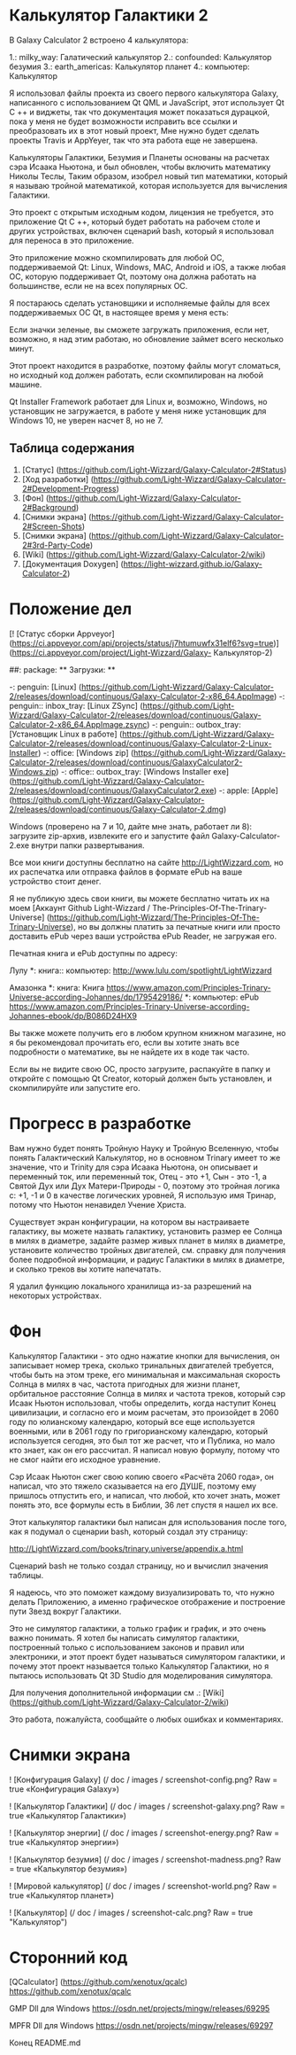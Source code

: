 # Калькулятор Галактики 2

В Galaxy Calculator 2 встроено 4 калькулятора:

1.: milky_way: Галатический калькулятор
2.: confounded: Калькулятор безумия
3.: earth_americas: Калькулятор планет
4.: компьютер: Калькулятор

Я использовал файлы проекта из своего первого калькулятора Galaxy, написанного с использованием Qt QML и JavaScript,
этот использует Qt C ++ и виджеты,
так что документация может показаться дурацкой, пока у меня не будет возможности исправить все ссылки и преобразовать их в этот новый проект,
Мне нужно будет сделать проекты Travis и AppYeyer, так что эта работа еще не завершена.

Калькуляторы Галактики, Безумия и Планеты основаны на расчетах сэра Исаака Ньютона,
и был обновлен, чтобы включить математику Николы Теслы,
Таким образом, изобрел новый тип математики, который я называю тройной математикой, которая используется для вычисления Галактики.

Это проект с открытым исходным кодом, лицензия не требуется, это приложение Qt C ++,
который будет работать на рабочем столе и других устройствах, включен сценарий bash, который я использовал для переноса в это приложение.

Это приложение можно скомпилировать для любой ОС, поддерживаемой Qt: Linux, Windows, MAC, Android и iOS,
а также любая ОС, которую поддерживает Qt, поэтому она должна работать на большинстве, если не на всех популярных ОС.

Я постараюсь сделать установщики и исполняемые файлы для всех поддерживаемых ОС Qt, в настоящее время у меня есть:

Если значки зеленые, вы сможете загружать приложения, если нет,
возможно, я над этим работаю, но обновление займет всего несколько минут.

Этот проект находится в разработке, поэтому файлы могут сломаться, но исходный код должен работать, если скомпилирован на любой машине.

Qt Installer Framework работает для Linux и, возможно, Windows, но установщик не загружается,
в работе у меня ниже установщик для Windows 10, не уверен насчет 8, но не 7.

## Таблица содержания

1. [Статус] (https://github.com/Light-Wizzard/Galaxy-Calculator-2#Status)
2. [Ход разработки] (https://github.com/Light-Wizzard/Galaxy-Calculator-2#Development-Progress)
3. [Фон] (https://github.com/Light-Wizzard/Galaxy-Calculator-2#Background)
4. [Снимки экрана] (https://github.com/Light-Wizzard/Galaxy-Calculator-2#Screen-Shots)
5. [Снимки экрана] (https://github.com/Light-Wizzard/Galaxy-Calculator-2#3rd-Party-Code)
6. [Wiki] (https://github.com/Light-Wizzard/Galaxy-Calculator-2/wiki)
7. [Документация Doxygen] (https://light-wizzard.github.io/Galaxy-Calculator-2)

# Положение дел

[! [Статус сборки Appveyor] (https://ci.appveyor.com/api/projects/status/j7htumuwfx31elf6?svg=true)] (https://ci.appveyor.com/project/Light-Wizzard/Galaxy- Калькулятор-2)

##: package: ** Загрузки: **

 -: penguin: [Linux] (https://github.com/Light-Wizzard/Galaxy-Calculator-2/releases/download/continuous/Galaxy-Calculator-2-x86_64.AppImage)
 -: penguin:: inbox_tray: [Linux ZSync] (https://github.com/Light-Wizzard/Galaxy-Calculator-2/releases/download/continuous/Galaxy-Calculator-2-x86_64.AppImage.zsync)
 -: penguin:: outbox_tray: [Установщик Linux в работе] (https://github.com/Light-Wizzard/Galaxy-Calculator-2/releases/download/continuous/Galaxy-Calculator-2-Linux-Installer)
 -: office: [Windows zip] (https://github.com/Light-Wizzard/Galaxy-Calculator-2/releases/download/continuous/GalaxyCalculator2-Windows.zip)
 -: office:: outbox_tray: [Windows Installer exe] (https://github.com/Light-Wizzard/Galaxy-Calculator-2/releases/download/continuous/GalaxyCalculator2.exe)
 -: apple: [Apple] (https://github.com/Light-Wizzard/Galaxy-Calculator-2/releases/download/continuous/Galaxy-Calculator-2.dmg)

Windows (проверено на 7 и 10, дайте мне знать, работает ли 8): загрузите zip-архив, извлеките его и запустите файл Galaxy-Calculator-2.exe внутри папки развертывания.

Все мои книги доступны бесплатно на сайте http://LightWizzard.com, но их распечатка или отправка файлов в формате ePub на ваше устройство стоит денег.

Я не публикую здесь свои книги, вы можете бесплатно читать их на моем
[Аккаунт Github Light-Wizzard / The-Principles-Of-The-Trinary-Universe] (https://github.com/Light-Wizzard/The-Principles-Of-The-Trinary-Universe),
но вы должны платить за печатные книги или просто доставить ePub через ваши устройства ePub Reader, не загружая его.

Печатная книга и ePub доступны по адресу:

Лулу
*: книга:: компьютер: http://www.lulu.com/spotlight/LightWizzard

Амазонка
*: книга: Книга https://www.amazon.com/Principles-Trinary-Universe-according-Johannes/dp/1795429186/
*: компьютер: ePub https://www.amazon.com/Principles-Trinary-Universe-according-Johannes-ebook/dp/B086D24HX9

Вы также можете получить его в любом крупном книжном магазине, но я бы рекомендовал прочитать его, если вы хотите знать все подробности о математике, вы не найдете их в коде так часто.

Если вы не видите свою ОС, просто загрузите, распакуйте в папку и откройте с помощью Qt Creator, который должен быть установлен, и скомпилируйте или запустите его.

# Прогресс в разработке

Вам нужно будет понять Тройную Науку и Тройную Вселенную, чтобы понять Галактический Калькулятор,
но в основном Trinary имеет то же значение, что и Trinity для сэра Исаака Ньютона, он описывает и переменный ток, или переменный ток,
Отец - это +1, Сын - это -1, а Святой Дух или Дух Матери-Природы - 0, поэтому это тройная логика с: +1, -1 и 0 в качестве логических уровней,
Я использую имя Тринар, потому что Ньютон ненавидел Учение Христа.

Существует экран конфигурации, на котором вы настраиваете галактику, вы можете назвать галактику, установить размер ее Солнца в милях в диаметре,
задайте размер живых планет в милях в диаметре, установите количество тройных двигателей, см. справку для получения более подробной информации,
и радиус Галактики в милях в диаметре, и сколько треков вы хотите напечатать.

Я удалил функцию локального хранилища из-за разрешений на некоторых устройствах.

# Фон

Калькулятор Галактики - это одно нажатие кнопки для вычисления, он записывает номер трека, сколько тринальных двигателей требуется, чтобы быть на этом треке,
его минимальная и максимальная скорость Солнца в милях в час, частота пригодных для жизни планет, орбитальное расстояние Солнца в милях и частота треков,
который сэр Исаак Ньютон использовал, чтобы определить, когда наступит Конец цивилизации, и согласно его и моим расчетам,
это произойдет в 2060 году по юлианскому календарю, который все еще используется военными, или в 2061 году по григорианскому календарю, который используется сегодня,
это был тот же расчет, что и Публика, но мало кто знает, как он его рассчитал. Я написал новую формулу, потому что не смог найти его исходное уравнение.

Сэр Исаак Ньютон сжег свою копию своего «Расчёта 2060 года», он написал, что это тяжело сказывается на его ДУШЕ, поэтому ему пришлось отпустить его,
и написал, что любой, кто хочет знать, может понять это, все формулы есть в Библии, 36 лет спустя я нашел их все.

Этот калькулятор галактики был написан для использования после того, как я подумал о сценарии bash, который создал эту страницу:

http://LightWizzard.com/books/trinary.universe/appendix.a.html

Сценарий bash не только создал страницу, но и вычислил значения таблицы.

Я надеюсь, что это поможет каждому визуализировать то, что нужно делать Приложению, а именно графическое отображение и построение пути Звезд вокруг Галактики.

Это не симулятор галактики, а только график и график, и это очень важно понимать.
Я хотел бы написать симулятор галактики, построенный только с использованием законов и правил или электроники,
и этот проект будет называться симулятором галактики, и почему этот проект называется только Калькулятор Галактики,
но я пытаюсь использовать Qt 3D Studio для моделирования симулятора.

Для получения дополнительной информации см .: [Wiki] (https://github.com/Light-Wizzard/Galaxy-Calculator-2/wiki)

Это работа, пожалуйста, сообщайте о любых ошибках и комментариях.

# Снимки экрана

! [Конфигурация Galaxy] (/ doc / images / screenshot-config.png? Raw = true «Конфигурация Galaxy»)

! [Калькулятор Галактики] (/ doc / images / screenshot-galaxy.png? Raw = true «Калькулятор Галактики»)

! [Калькулятор энергии] (/ doc / images / screenshot-energy.png? Raw = true «Калькулятор энергии»)

! [Калькулятор безумия] (/ doc / images / screenshot-madness.png? Raw = true «Калькулятор безумия»)

! [Мировой калькулятор] (/ doc / images / screenshot-world.png? Raw = true «Калькулятор планет»)

! [Калькулятор] (/ doc / images / screenshot-calc.png? Raw = true "Калькулятор")


# Сторонний код

[QCalculator] (https://github.com/xenotux/qcalc)
https://github.com/xenotux/qcalc

GMP Dll для Windows
https://osdn.net/projects/mingw/releases/69295

MPFR Dll для Windows
https://osdn.net/projects/mingw/releases/69297


Конец README.md